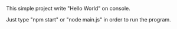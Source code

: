 This simple project write "Hello World" on console.

Just type "npm start" or "node main.js" in order to run the program.